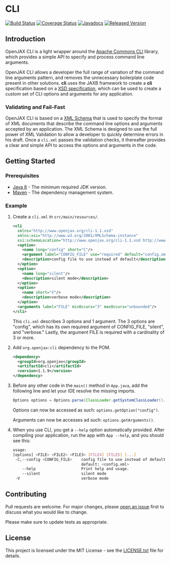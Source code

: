 # CLI

[![Build Status](https://travis-ci.org/openjax/cli.svg?1)](https://travis-ci.org/openjax/cli)
[![Coverage Status](https://coveralls.io/repos/github/openjax/cli/badge.svg?1)](https://coveralls.io/github/openjax/cli)
[![Javadocs](https://www.javadoc.io/badge/org.openjax/cli.svg?1)](https://www.javadoc.io/doc/org.openjax/cli)
[![Released Version](https://img.shields.io/maven-central/v/org.openjax/cli.svg?1)](https://mvnrepository.com/artifact/org.openjax/cli)

## Introduction

OpenJAX CLI is a light wrapper around the [Apache Commons CLI][apache-commons-cli] library, which provides a simple API to specify and process command line arguments.

OpenJAX CLI allows a developer the full range of variation of the command line arguments pattern, and removes the unnecessary boilerplate code present in other solutions. **cli** uses the JAXB framework to create a **cli** specification based on a [XSD specification][cli-schema], which can be used to create a custom set of CLI options and arguments for any application.

### Validating and Fail-Fast

OpenJAX CLI is based on a [XML Schema][cli-schema] that is used to specify the format of XML documents that describe the command line options and arguments accepted by an application. The XML Schema is designed to use the full power of XML Validation to allow a developer to quickly determine errors in his draft. Once a `cli.xml` passes the validation checks, it thereafter provides a clear and simple API to access the options and arguments in the code.

## Getting Started

### Prerequisites

* [Java 8][jdk8-download] - The minimum required JDK version.
* [Maven][maven] - The dependency management system.

### Example

1. Create a `cli.xml` in `src/main/resources/`.

   ```xml
   <cli
     xmlns="http://www.openjax.org/cli-1.1.xsd"
     xmlns:xsi="http://www.w3.org/2001/XMLSchema-instance"
     xsi:schemaLocation="http://www.openjax.org/cli-1.1.xsd http://www.openjax.org/cli.xsd">
     <option>
       <name long="config" short="C"/>
       <argument label="CONFIG_FILE" use="required" default="config.xml"/>
       <description>config file to use instead of default</description>
     </option>
     <option>
       <name long="silent"/>
       <description>silent mode</description>
     </option>
     <option>
       <name short="V"/>
       <description>verbose mode</description>
     </option>
     <arguments label="FILE" minOccurs="3" maxOccurs="unbounded"/>
   </cli>
   ```

   This `cli.xml` describes 3 options and 1 argument. The 3 options are "config", which has its own required argument of CONFIG_FILE, "silent", and "verbose." Lastly, the argument FILE is required with a cardinality of 3 or more.

1. Add `org.openjax:cli` dependency to the POM.

   ```xml
   <dependency>
     <groupId>org.openjax</groupId>
     <artifactId>cli</artifactId>
     <version>1.1.9</version>
   </dependency>
   ```

1. Before any other code in the `main()` method in `App.java`, add the following line and let your IDE resolve the missing imports.

   ```java
   Options options = Options.parse(ClassLoader.getSystemClassLoader().getResource("cli.xml").getURL(), args);
   ```

   Options can now be accessed as such: `options.getOption("config")`.

   Arguments can now be accesses ad such: `options.getArguments()`.

1. When you use CLI, you get a `--help` option automatically provided. After compiling your application, run the app with `App --help`, and you should see this:

   ```bash
   usage:
   [options] <FILE> <FILE2> <FILE3> [FILE4] [FILE5] [...]
    -C,--config <CONFIG_FILE>    config file to use instead of default
                                 default: <config.xml>
       --help                    Print help and usage.
       --silent                  silent mode
    -V                           verbose mode
   ```

## Contributing

Pull requests are welcome. For major changes, please [open an issue](../../issues) first to discuss what you would like to change.

Please make sure to update tests as appropriate.

## License

This project is licensed under the MIT License - see the [LICENSE.txt](LICENSE.txt) file for details.

[apache-commons-cli]: https://commons.apache.org/proper/commons-cli/
[cli-schema]: /src/main/resources/cli.xsd
[jdk8-download]: http://www.oracle.com/technetwork/java/javase/downloads/jdk8-downloads-2133151.html
[maven-archetype-quickstart]: http://maven.apache.org/archetypes/maven-archetype-quickstart/
[maven]: https://maven.apache.org/